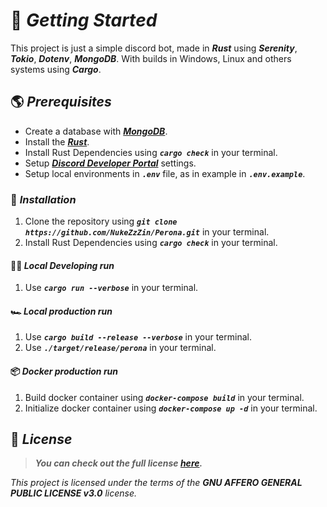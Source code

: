 # 🚀 **_Getting Started_**

This project is just a simple discord bot, made in **_Rust_** using **_Serenity_**, **_Tokio_**, **_Dotenv_**, **_MongoDB_**. With builds in Windows, Linux and others systems using **_Cargo_**.

## 🌎 **_Prerequisites_**

- Create a database with [**_MongoDB_**](https://www.mongodb.com).
- Install the [**_Rust_**](https://www.rust-lang.org/tools/install).
- Install Rust Dependencies using **_`cargo check`_** in your terminal.
- Setup [**_Discord Developer Portal_**](https://discord.com/developers/applications) settings.
- Setup local environments in **_`.env`_** file, as in example in **_`.env.example`_**.

### 🚚 **_Installation_**

1. Clone the repository using **_`git clone https://github.com/NukeZzZin/Perona.git`_** in your terminal.
2. Install Rust Dependencies using **_`cargo check`_** in your terminal.

#### 🐱‍💻 **_Local Developing run_**

1. Use **_`cargo run --verbose`_** in your terminal.

#### 🏎️ **_Local production run_**

1. Use **_`cargo build --release --verbose`_** in your terminal.
2. Use **_`./target/release/perona`_** in your terminal.

#### 📦 **_Docker production run_**

1. Build docker container using **_`docker-compose build`_** in your terminal.
2. Initialize docker container using **_`docker-compose up -d`_** in your terminal.

## 📝 **_License_**

> **_You can check out the full license [here](https://github.com/NukeZzZin/Perona/blob/master/LICENSE)._**

_This project is licensed under the terms of the **_GNU AFFERO GENERAL PUBLIC LICENSE v3.0_** license._
